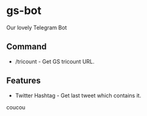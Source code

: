 # gs-bot
Our lovely Telegram Bot

## Command

* /tricount - Get GS tricount URL.

## Features

* Twitter Hashtag - Get last tweet which contains it.

coucou
